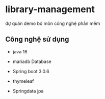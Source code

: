 # library-management
dự quán demo bộ môn công nghệ phần mềm
## Công nghệ sử dụng
  - java 16
  
  - mariadb Database
  
  - Spring boot 3.0.6

  - thymeleaf

  - Springdata jpa
